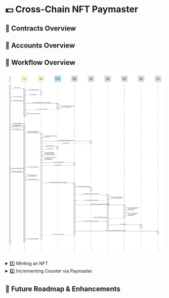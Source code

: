 # 💵 Cross-Chain NFT Paymaster

## 👤 Contracts Overview

## 👤 Accounts Overview

## 🔁 Workflow Overview

![Alt text](./assets/Sequence%20Diagram.svg)

<details>

<summary>1️⃣ Minting an NFT</summary>

1. User clicks Mint button on frontend.<br><br>
    1.1 Frontend calls `adminSign()` backend function with `userAddress`.<br><br>
    1.2 Backend returns `adminSignature` of concatentation of `tokenId` and `userAddress` to frontend.<br><br>
    1.3 Frontend prompts user wallet.<br><br>
    1.4 User confirms transaction to mint NFT.<br><br>
    1.5 Frontend calls `mint()` function on NFT Contract with `userAddress`, `tokenURI`, and `adminSignature`.<br><br>
    1.6 NFT Contract internally calls `_verifySignature()` function with `userAddress`, `tokenId`, and `adminSignature` before minting NFT.<br><br>
    1.7 Hedera network returns transaction confirmation to frontend.<br><br>
    1.8 Frontend calls `refetchNFTs()` function with `userAddress` to retrieve the newly minted NFT information.

</details>

<details>
<summary>2️⃣ Incrementing Counter via Paymaster</summary>
<div style="margin-top:8px">
2. User clicks Increment button on frontend.<br><br>
    2.1 Frontend calls `signMessageHash()` function with `paymasterAddress` and `nonce` which prevents paymaster replay attacks. This prompts user to sign the message via his connected wallet.<br><br>
    2.2 User's connected wallet returns `nonceSignature` to frontend.<br><br>
    2.3 Frontend calls `constructUserOp()` function on backend with `tokenId`, `userAddress`, and `nonceSignature`.<br><br>
    2.4 Backend internally calls `calculateAddress()` function with `userAddress` to generate `salt`.<br><br>
    2.5 Backend calls `getWalletAddress()` function on Factory Contract with `userAddress` and `salt`.<br><br>
    2.6 Factory Contract returns `walletAddress` to backend.<br><br>
    2.7 Backend reads `signatures()` mapping on NFT Contract with `tokenId` as key.<br><br>
    2.8 NFT Contract returns `adminSignature` to backend.<br><br>
    2.9 Backend assigns `paymasterAndData` using `adminSignature`, `tokenId`, `userAddress`, `userSignature` (and other gas-related values).<br><br>
    2.10 Backend assigns `userOp` using `walletAddress`, `initCode`, `callData`, `paymasterAndData` (and other gas-related values).<br><br>
    2.11 Backend calls `getUserOpHash()` function on Entrypoint Contract with `userOp`.<br><br>
    2.12 Entrypoint Contract returns `userOpHash` to backend.<br><br>
    2.13 Backend returns `userOp` and `userOpHash` to frontend.<br><br>
    2.14 Frontend calls `signHashValue()` function with `userOpHash`. This prompts user to sign the message via his connected wallet.<br><br>
    2.15 User's connected wallet returns `userOpHashSignature` to frontend.<br><br>
    2.16 Frontend assigns `userOp.signature` to `userOpHashSignature`.<br><br>
    2.17 Frontend calls `transmitUserOp()` function on backend with `userOp`.<br><br>
    2.18 Backend calls `handleOps()` function on Entrypoint Contract with `userOp` and `adminAccountAddress`.<br><br>
    2.19 Entrypoint Contract internally calls `_createSenderIfNeeded()` function with `initCode` to ensure Factory Contract creates a new Wallet Contract for the user if needed.<br><br>
    2.20 Entrypoint Contract calls `validateUserOp()` function on Wallet Contract with `userOp` and `userOpHash`.<br><br>
    2.21 Wallet Contract internally calls `_rawSignatureVerification()` function with `userOpHash` and `userSignature`.<br><br>
    2.22 Wallet Contract returns `SIG_VALIDATION_SUCCESS` to Entrypoint Contract.<br><br>
    2.23 Entrypoint Contract calls `validatePaymasterUserOp()` function on Paymaster Contract with `userOp` and `userOpHash`.<br><br>
    2.24 Paymaster Contract internally calls `_verifyAdminSignature()` function with `userAddress`, `tokenId`, and `adminSignature`.<br><br>
    2.25 Paymaster Contract internally calls `_verifyUserSignature()` function with `nonce`, `userAddress`, and `userSignature`.<br><br>
    2.26 Paymaster Contract returns `SIG_VALIDATION_SUCCESS` to Entrypoint Contract.<br><br>
    2.27 Entrypoint Contract calls `execute()` function on Wallet Contract with `counterAddress` and the string `'increment'`.<br><br>
    2.28 Wallet Contract calls `increment()` function on Counter Contract.<br><br>
    2.29 Entrypoint Contract internally calls `_compensate` function with `adminAccountAddress` and `gasFees` to transfer fees to the Admin Account.<br><br>
    2.30 Ethereum Sepolia blockchain returns transaction confirmation to backend.<br><br>
    2.31 Backend returns transaction confirmation to backend.

</details>

## 🚧 Future Roadmap & Enhancements